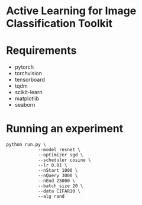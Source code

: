 # Active Learning for Image Classification Toolkit

# Requirements

- pytorch
- torchvision
- tensorboard
- tqdm
- scikit-learn
- matplotlib
- seaborn

# Running an experiment

```
python run.py \
            --model resnet \
            --optimizer sgd \
            --scheduler cosine \
            --lr 0.01 \
            --nStart 1000 \
            --nQuery 3000 \
            --nEnd 25000 \
            --batch_size 20 \
            --data CIFAR10 \
            --alg rand
```

